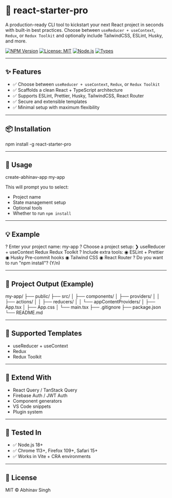 # 🚀 react-starter-pro

A production-ready CLI tool to kickstart your next React project in seconds with built-in best practices. Choose between `useReducer + useContext`, `Redux`, or `Redux Toolkit` and optionally include TailwindCSS, ESLint, Husky, and more.

[![NPM Version](https://img.shields.io/npm/v/react-starter-pro.svg)](https://www.npmjs.com/package/react-starter-pro) [![License: MIT](https://img.shields.io/badge/license-MIT-green.svg)](https://opensource.org/licenses/MIT) [![Node.js](https://img.shields.io/badge/node-%3E=18.0-blue.svg)](https://nodejs.org/) [![Types](https://img.shields.io/badge/%40types-included-blue)](https://github.com/DefinitelyTyped)

---

## ✨ Features

* ✅ Choose between `useReducer + useContext`, `Redux`, or `Redux Toolkit`
* ✅ Scaffolds a clean React + TypeScript architecture
* ✅ Supports ESLint, Prettier, Husky, TailwindCSS, React Router
* ✅ Secure and extensible templates
* ✅ Minimal setup with maximum flexibility

---

## 📦 Installation

npm install -g react-starter-pro

---

## 🚀 Usage

create-abhinav-app my-app

This will prompt you to select:

* Project name
* State management setup
* Optional tools
* Whether to run `npm install`

---

## 💡 Example

? Enter your project name: my-app
? Choose a project setup:
  ❯ useReducer + useContext
    Redux
    Redux Toolkit
? Include extra tools:
  ◉ ESLint + Prettier
  ◉ Husky Pre-commit hooks
  ◉ Tailwind CSS
  ◉ React Router
? Do you want to run "npm install"? (Y/n)

---

## 📂 Project Output (Example)

my-app/
├── public/
├── src/
│   ├── components/
│   ├── providers/
│   │   ├── actions/
│   │   ├── reducers/
│   │   └── appContentProviders/
│   ├── App.tsx
│   ├── App.css
│   └── main.tsx
├── .gitignore
├── package.json
└── README.md

---

## 🔧 Supported Templates

* useReducer + useContext
* Redux
* Redux Toolkit

---

## 🧠 Extend With

* React Query / TanStack Query
* Firebase Auth / JWT Auth
* Component generators
* VS Code snippets
* Plugin system

---

## 🧪 Tested In

* ✅ Node.js 18+
* ✅ Chrome 113+, Firefox 109+, Safari 15+
* ✅ Works in Vite + CRA environments

---

## 📘 License

MIT © Abhinav Singh
